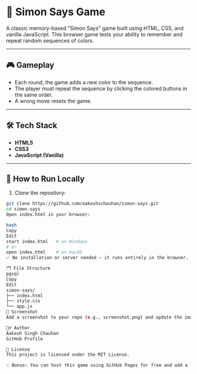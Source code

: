 # 🧠 Simon Says Game

A classic memory-based "Simon Says" game built using HTML, CSS, and vanilla JavaScript. This browser game tests your ability to remember and repeat random sequences of colors.


---

## 🎮 Gameplay

- Each round, the game adds a new color to the sequence.
- The player must repeat the sequence by clicking the colored buttons in the same order.
- A wrong move resets the game.

---

## 🛠️ Tech Stack

- **HTML5**
- **CSS3**
- **JavaScript (Vanilla)**

---

## 🚀 How to Run Locally

1. Clone the repository:

```bash
git clone https://github.com/aakashschauhan/simon-says.git
cd simon-says
Open index.html in your browser:

bash
Copy
Edit
start index.html   # on Windows
# or
open index.html    # on macOS
✅ No installation or server needed — it runs entirely in the browser.

🗂️ File Structure
pgsql
Copy
Edit
simon-says/
├── index.html
├── style.css
└── app.js
📸 Screenshot
Add a screenshot to your repo (e.g., screenshot.png) and update the image path above if needed.

🙋‍♂️ Author
Aakash Singh Chauhan
GitHub Profile

📝 License
This project is licensed under the MIT License.

💡 Bonus: You can host this game using GitHub Pages for free and add a live demo link to this README.